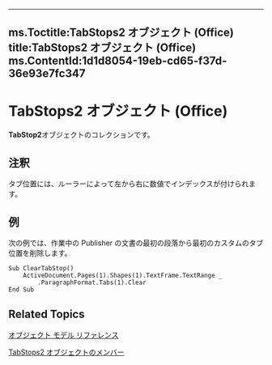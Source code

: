 

---
ms.Toctitle:TabStops2 オブジェクト (Office)
title:TabStops2 オブジェクト (Office)
ms.ContentId:1d1d8054-19eb-cd65-f37d-36e93e7fc347
---
# TabStops2 オブジェクト (Office)




**TabStop2**オブジェクトのコレクションです。

## 注釈
タブ位置には、ルーラーによって左から右に数値でインデックスが付けられます。



## 例
次の例では、作業中の Publisher の文書の最初の段落から最初のカスタムのタブ位置を削除します。

```vba
Sub ClearTabStop() 
    ActiveDocument.Pages(1).Shapes(1).TextFrame.TextRange _ 
        .ParagraphFormat.Tabs(1).Clear 
End Sub 

```




## Related Topics

[オブジェクト モデル リファレンス](499c789a-aba2-0fad-649a-0ea964cd3b5e.md)

[TabStops2 オブジェクトのメンバー](90c91c91-96eb-91d1-90f8-f41d2a6d2dd7.md)




